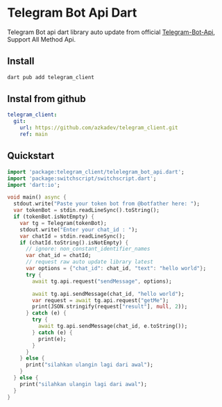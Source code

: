 # Telegram Bot Api Dart
Telegram Bot api dart library auto update from official [Telegram-Bot-Api](https://core.telegram.org/bots/api), Support All Method Api.

## Install

```Bash
dart pub add telegram_client
```

## Instal from github 
```yaml
telegram_client:
  git:
    url: https://github.com/azkadev/telegram_client.git
    ref: main
```

## Quickstart
```dart
import 'package:telegram_client/telelegram_bot_api.dart';
import 'package:switchscript/switchscript.dart';
import 'dart:io';

void main() async {
  stdout.write("Paste your token bot from @botfather here: ");
  var tokenBot = stdin.readLineSync().toString();
  if (tokenBot.isNotEmpty) {
    var tg = Telegram(tokenBot);
    stdout.write("Enter your chat_id : ");
    var chatId = stdin.readLineSync();
    if (chatId.toString().isNotEmpty) {
      // ignore: non_constant_identifier_names
      var chat_id = chatId;
      // request raw auto update library latest
      var options = {"chat_id": chat_id, "text": "hello world"};
      try {
        await tg.api.request("sendMessage", options);

        await tg.api.sendMessage(chat_id, "hello world");
        var request = await tg.api.request("getMe");
        print(JSON.stringify(request["result"], null, 2));
      } catch (e) {
        try {
          await tg.api.sendMessage(chat_id, e.toString());
        } catch (e) {
          print(e);
        }
      }
    } else {
      print("silahkan ulangin lagi dari awal");
    }
  } else {
    print("silahkan ulangin lagi dari awal");
  }
}
```
